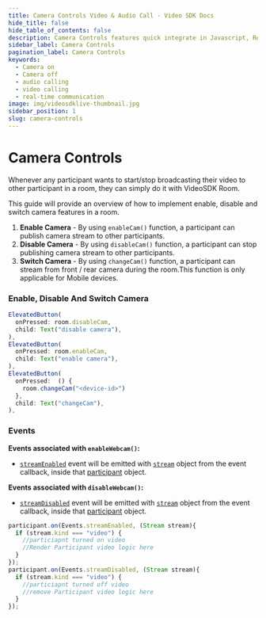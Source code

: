 ```yaml
---
title: Camera Controls Video & Audio Call - Video SDK Docs
hide_title: false
hide_table_of_contents: false
description: Camera Controls features quick integrate in Javascript, React JS, Android, IOS, React Native, Flutter with Video SDK to add live video & audio conferencing to your applications.
sidebar_label: Camera Controls
pagination_label: Camera Controls
keywords:
  - Camera on
  - Camera off
  - audio calling
  - video calling
  - real-time communication
image: img/videosdklive-thumbnail.jpg
sidebar_position: 1
slug: camera-controls
---
```


# Camera Controls

Whenever any participant wants to start/stop broadcasting their video to other participant in a room, they can simply do it with VideoSDK Room.

This guide will provide an overview of how to implement enable, disable and switch camera features in a room.

1. **Enable Camera** - By using `enableCam()` function, a participant can publish camera stream to other participants.
2. **Disable Camera** - By using `disableCam()` function, a participant can stop publishing camera stream to other participants.
3. **Switch Camera** - By using `changeCam()` function, a participant can stream from front / rear camera during the room.This function is only applicable for Mobile devices.

### Enable, Disable And Switch Camera

```js
ElevatedButton(
  onPressed: room.disableCam,
  child: Text("disable camera"),
),
ElevatedButton(
  onPressed: room.enableCam,
  child: Text("enable camera"),
),
ElevatedButton(
  onPressed:  () {
    room.changeCam("<device-id>")
  },
  child: Text("changeCam"),
),
```

### Events

**Events associated with `enableWebcam()`:**

- [`streamEnabled`](../../../api/sdk-reference/participant-class/events.md#streamEnabled) event will be emitted with [`stream`](../../../api/sdk-reference/stream-class/introduction.md) object from the event callback, inside that [participant](../../../api/sdk-reference/participant-class/introduction.md) object.

**Events associated with `disableWebcam()`:**

- [`streamDisabled`](../../../api/sdk-reference/participant-class/events.md#streamDisabled) event will be emitted with [`stream`](../../../api/sdk-reference/stream-class/introduction.md) object from the event callback, inside that [participant](../../../api/sdk-reference/participant-class/introduction.md) object.

```js
participant.on(Events.streamEnabled, (Stream stream){
  if (stream.kind === "video") {
    //particiapnt turned on video
    //Render Participant video logic here
  }
});
participant.on(Events.streamDisabled, (Stream stream){
  if (stream.kind === "video") {
    //particiapnt turned off video
    //remove Participant video logic here
  }
});
```
